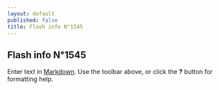 ```yaml
---
layout: default
published: false
title: Flash info N°1545
---
```


## Flash info N°1545

Enter text in [Markdown](http://daringfireball.net/projects/markdown/). Use the toolbar above, or click the **?** button for formatting help.
